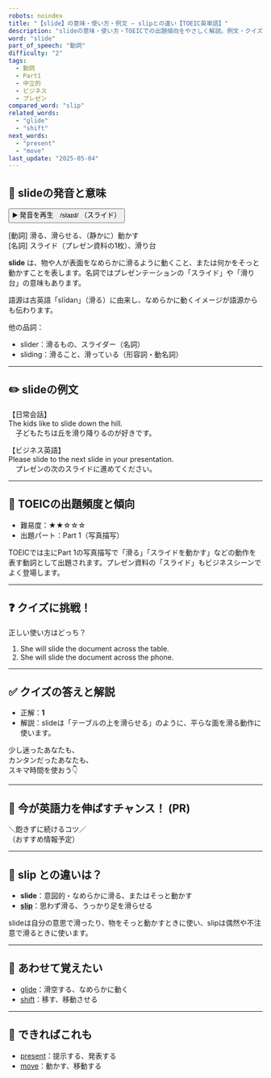 ```yaml
---
robots: noindex
title: "【slide】の意味・使い方・例文 ― slipとの違い【TOEIC英単語】"
description: "slideの意味・使い方・TOEICでの出題傾向をやさしく解説。例文・クイズ付きでslipとの違いもわかりやすく学べます。"
word: "slide"
part_of_speech: "動詞"
difficulty: "2"
tags:
  - 動詞
  - Part1
  - 中立的
  - ビジネス
  - プレゼン
compared_word: "slip"
related_words:
  - "glide"
  - "shift"
next_words:
  - "present"
  - "move"
last_update: "2025-05-04"
---
```


## 🔰 slideの発音と意味

<button class="play-audio" onclick="playTTS('slide')">
  <span class="play-audio-main">
    ▶️ 発音を再生　/slaɪd/
  </span>
  <span class="play-audio-sub">
    （スライド）
  </span>
</button>

[動詞] 滑る、滑らせる、（静かに）動かす  
[名詞] スライド（プレゼン資料の1枚）、滑り台

**slide** は、物や人が表面をなめらかに滑るように動くこと、または何かをそっと動かすことを表します。名詞ではプレゼンテーションの「スライド」や「滑り台」の意味もあります。

語源は古英語「slīdan」（滑る）に由来し、なめらかに動くイメージが語源からも伝わります。

他の品詞：  
- slider：滑るもの、スライダー（名詞）
- sliding：滑ること、滑っている（形容詞・動名詞）

---

## ✏️ slideの例文

【日常会話】  
The kids like to slide down the hill.  
　子どもたちは丘を滑り降りるのが好きです。

【ビジネス英語】  
Please slide to the next slide in your presentation.  
　プレゼンの次のスライドに進めてください。

---

## 🎯 TOEICの出題頻度と傾向

- 難易度：★★☆☆☆
- 出題パート：Part 1（写真描写）

TOEICでは主にPart 1の写真描写で「滑る」「スライドを動かす」などの動作を表す動詞として出題されます。プレゼン資料の「スライド」もビジネスシーンでよく登場します。

---

## ❓ クイズに挑戦！

正しい使い方はどっち？

1. She will slide the document across the table.  
2. She will slide the document across the phone.

---

## ✅ クイズの答えと解説

- 正解：**1**
- 解説：slideは「テーブルの上を滑らせる」のように、平らな面を滑る動作に使います。

少し迷ったあなたも、  
カンタンだったあなたも、  
スキマ時間を使おう👇️

---

## 🚀 今が英語力を伸ばすチャンス！ (PR)

<div class="info-center">
＼飽きずに続けるコツ／<br>  
（おすすめ情報予定）
</div>

---

## 🤔  slip との違いは？

- **slide**：意図的・なめらかに滑る、またはそっと動かす
- **[slip](/word/slip)**：思わず滑る、うっかり足を滑らせる

slideは自分の意思で滑ったり、物をそっと動かすときに使い、slipは偶然や不注意で滑るときに使います。

---

## 🧩 あわせて覚えたい

- [glide](/word/glide)：滑空する、なめらかに動く
- [shift](/word/shift)：移す、移動させる

---

## 📖 できればこれも

- [present](/word/present)：提示する、発表する
- [move](/word/move)：動かす、移動する

<!-- cvid: aid17_bid27 -->
